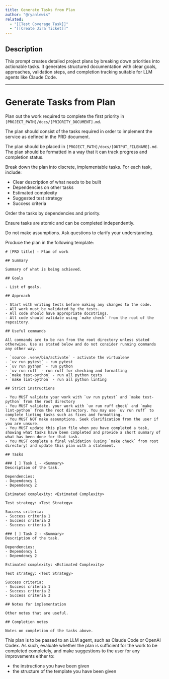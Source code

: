 ```yaml
---
title: Generate Tasks from Plan
author: "@ryanlewis"
related:
  - "[[Test Coverage Task]]"
  - "[[Create Jira Ticket]]"
---
```


## Description

This prompt creates detailed project plans by breaking down priorities into actionable tasks. It generates structured documentation with clear goals, approaches, validation steps, and completion tracking suitable for LLM agents like Claude Code.

---

# Generate Tasks from Plan

Plan out the work required to complete the first priority in `[PROJECT_PATH]/docs/[PRIORITY_DOCUMENT].md`.

The plan should consist of the tasks required in order to implement the service as defined in the PRD document.

The plan should be placed in `[PROJECT_PATH]/docs/[OUTPUT_FILENAME].md`. The plan should be formatted in a way that it can track progress and completion status.

Break down the plan into discrete, implementable tasks. For each task, include:
  - Clear description of what needs to be built
  - Dependencies on other tasks
  - Estimated complexity
  - Suggested test strategy
  - Success criteria

Order the tasks by dependencies and priority.

Ensure tasks are atomic and can be completed independently.

Do not make assumptions. Ask questions to clarify your understanding.

Produce the plan in the following template:

```
# [PRD title] - Plan of work

## Summary

Summary of what is being achieved.

## Goals

- List of goals.

## Approach

- Start with writing tests before making any changes to the code.
- All work must be validated by the tests.
- All code should have appropriate docstrings.
- All code should validate using `make check` from the root of the repository.

## Useful commands

All commands are to be ran from the root directory unless stated otherwise. Use as stated below and do not consider running commands any other way.

- `source .venv/bin/activate` - activate the virtualenv
- `uv run pytest` - run pytest
- `uv run python` - run python
- `uv run ruff` - run ruff for checking and formatting
- `make test-python` - run all python tests
- `make lint-python` - run all python linting

## Strict instructions

- You MUST validate your work with `uv run pytest` and `make test-python` from the root directory
- You MUST validate. your work with `uv run ruff check` and `make lint-python` from the root directory. You may use `uv run ruff` to complete linting tasks such as fixes and formatting.
- You MUST NOT make assumptions. Seek clarification from the user if you are unsure.
- You MUST update this plan file when you have completed a task, showing what tasks have been completed and provide a short summary of what has been done for that task.
- You MUST complete a final validation (using `make check` from root directory) and update this plan with a statement.

## Tasks

### [ ] Task 1 - <Summary>
Description of the task.

Dependencies:
- Dependency 1
- Dependency 2

Estimated complexity: <Estimated Complexity>

Test strategy: <Test Strategy>

Success criteria:
- Success criteria 1
- Success criteria 2
- Success criteria 3

### [ ] Task 2 - <Summary>
Description of the task.

Dependencies:
- Dependency 1
- Dependency 2

Estimated complexity: <Estimated Complexity>

Test strategy: <Test Strategy>

Success criteria:
- Success criteria 1
- Success criteria 2
- Success criteria 3

## Notes for implementation

Other notes that are useful.

## Completion notes

Notes on completion of the tasks above.

```

This plan is to be passed to an LLM agent, such as Claude Code or OpenAI Codex. As such, evaluate whether the plan is sufficient for the work to be completed completely, and make suggestions to the user for any improvements either to:

- the instructions you have been given
- the structure of the template you have been given

